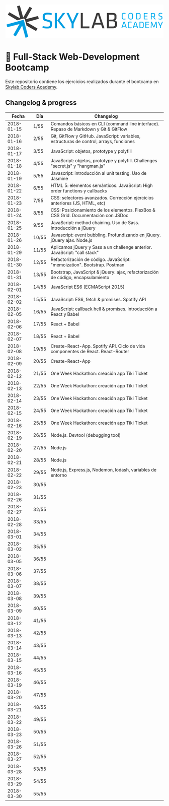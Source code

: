 ![Skylab Coders Academy](skylab.png "Skylab Coders Academy")

🚀 Full-Stack Web-Development Bootcamp 
======================================

Este repositorio contiene los ejercicios realizados durante el bootcamp en [Skylab Coders Academy](http://www.skylabcoders.com/es).  


## Changelog & progress  


|   Fecha    | Día  |   Changelog     |
|------------|------|-----------------|
| 2018-01-15 | 1/55 | Comandos básicos en CLI (command line interface). Repaso de Markdown y Git & GitFlow |
| 2018-01-16 | 2/55 | Git, GitFlow y GitHub. JavaScript: variables, estructuras de control, arrays, funciones |
| 2018-01-17 | 3/55 | JavaScript: objetos, prototype y polyfill |
| 2018-01-18 | 4/55 | JavaScript: objetos, prototype y polyfill. Challenges "secret.js" y "hangman.js" |
| 2018-01-19 | 5/55 | Javascript: introducción al unit testing. Uso de Jasmine |
| 2018-01-22 | 6/55 | HTML 5: elementos semánticos. JavaScript: High order functions y callbacks |
| 2018-01-23 | 7/55 | CSS: selectores avanzados. Corrección ejercicios anteriores (JS, HTML, etc) |
| 2018-01-24 | 8/55 | CSS: Posicionamiento de los elementos. FlexBox & CSS Grid. Documentación con JSDoc |
| 2018-01-25 | 9/55 | JavaScript: method chaining. Uso de Sass. Introducción a jQuery |
| 2018-01-26 | 10/55 | Javascript: event bubbling. Profundizando en jQuery. jQuery ajax. Node.js |
| 2018-01-29 | 11/55 | Aplicamos jQuery y Sass a un challenge anterior. JavaScript: "call stack" |
| 2018-01-30 | 12/55 | Refactorización de código. JavaScript: "memoization". Bootstrap. Postman |
| 2018-01-31 | 13/55 | Bootstrap, JavaScript & jQuery: ajax, refactorización de código, encapsulamiento |
| 2018-02-01 | 14/55 | JavaScript ES6 (ECMAScript 2015) |
| 2018-02-02 | 15/55 | JavaScript: ES6, fetch & promises. Spotify API |
| 2018-02-05 | 16/55 | JavaScript: callback hell & promises. Introducción a React y Babel |
| 2018-02-06 | 17/55 | React + Babel |
| 2018-02-07 | 18/55 | React + Babel |
| 2018-02-08 | 19/55 | Create-React-App. Spotify API. Ciclo de vida componentes de React. React-Router |
| 2018-02-09 | 20/55 | Create-React-App |
| 2018-02-12 | 21/55 | One Week Hackathon: creación app Tiki Ticket |
| 2018-02-13 | 22/55 | One Week Hackathon: creación app Tiki Ticket |
| 2018-02-14 | 23/55 | One Week Hackathon: creación app Tiki Ticket |
| 2018-02-15 | 24/55 | One Week Hackathon: creación app Tiki Ticket |
| 2018-02-16 | 25/55 | One Week Hackathon: creación app Tiki Ticket |
| 2018-02-19 | 26/55 | Node.js. Devtool (debugging tool) |
| 2018-02-20 | 27/55 | Node.js |
| 2018-02-21 | 28/55 | Node.js |
| 2018-02-22 | 29/55 | Node.js, Express.js, Nodemon, lodash, variables de entorno |
| 2018-02-23 | 30/55 |                 |
| 2018-02-26 | 31/55 |                 |
| 2018-02-27 | 32/55 |                 |
| 2018-02-28 | 33/55 |                 |
| 2018-03-01 | 34/55 |                 |
| 2018-03-02 | 35/55 |                 |
| 2018-03-05 | 36/55 |                 |
| 2018-03-06 | 37/55 |                 |
| 2018-03-07 | 38/55 |                 |
| 2018-03-08 | 39/55 |                 |
| 2018-03-09 | 40/55 |                 |
| 2018-03-12 | 41/55 |                 |
| 2018-03-13 | 42/55 |                 |
| 2018-03-14 | 43/55 |                 |
| 2018-03-15 | 44/55 |                 |
| 2018-03-16 | 45/55 |                 |
| 2018-03-19 | 46/55 |                 |
| 2018-03-20 | 47/55 |                 |
| 2018-03-21 | 48/55 |                 |
| 2018-03-22 | 49/55 |                 |
| 2018-03-23 | 50/55 |                 |
| 2018-03-26 | 51/55 |                 |
| 2018-03-27 | 52/55 |                 |
| 2018-03-28 | 53/55 |                 |
| 2018-03-29 | 54/55 |                 |
| 2018-03-30 | 55/55 |                 |
